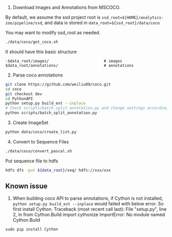 1. Download Images and Annotations from MSCOCO.

By default, we assume the ssd project root is
```ssd_root=${HOME}/analytics-zoo/pipeline/ssd```,
and data is stored in ```data_root=${ssd_root}/data/coco```

You may want to modify ssd_root as needed.

```bash
./data/coco/get_coco.sh
```

It should have this basic structure

```
-$data_root/images/                        # images
$data_root/annotations/                    # annotations
```

2. Parse coco annotations
```bash
git clone https://github.com/weiliu89/coco.git
cd coco
git checkout dev
cd PythonAPI
python setup.py build_ext --inplace
# Check scripts/batch_split_annotation.py and change settings accordingly.
python scripts/batch_split_annotation.py
```

3. Create ImageSet
```bash
python data/coco/create_list.py
```

4. Convert to Sequence Files
```bash
./data/coco/convert_pascal.sh
```

Put sequence file to hdfs
```bash
hdfs dfs -put ${data_root}/seq/ hdfs://xxx/xxx
```

## Known issue
1. When building coco API to parse annotations, if Cython is not installed, ``` python setup.py build_ext --inplace ``` would failed with below error. So first install Cython.
Traceback (most recent call last):
  File "setup.py", line 2, in <module>
    from Cython.Build import cythonize
ImportError: No module named Cython.Build
  
 ```
 sudo pip install Cython
 ```
